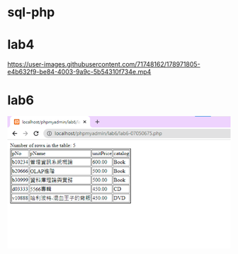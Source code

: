 # sql-php
# lab4
https://user-images.githubusercontent.com/71748162/178971805-e4b632f9-be84-4003-9a9c-5b54310f734e.mp4

# lab6
![image](https://github.com/ohana0518/sql/blob/master/lab6/lab6.png)


